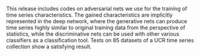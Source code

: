 This release includes codes on adversarial nets we use for the training of time series characteristics. The gained characteristics are implicitly represented in the deep network, where the generative nets can produce time series highly similar to original training data from the perspective of statistics, while the discriminative nets can be used with other various classifiers as a classification tool. Tests on 85 datasets of a UCR time series collection show a satisfying result.